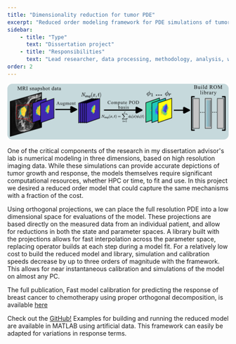 ```yaml
---
title: "Dimensionality reduction for tumor PDE"
excerpt: "Reduced order modeling framework for PDE simulations of tumor growth and response to chemotherapy"
sidebar:
    - title: "Type"
      text: "Dissertation project"
    - title: "Responsibilities"
      text: "Lead researcher, data processing, methodology, analysis, writing"
order: 2
---
```

![image](/assets/images/ROM_overview.png)

One of the critical components of the research in my dissertation advisor's lab is numerical modeling in three dimensions, based on high resolution imaging data. While these simulations can provide accurate depictions of tumor growth and response, the models themselves require significant computational resources, whether HPC or time, to fit and use. In this project we desired a reduced order model that could capture the same mechanisms with a fraction of the cost.

Using orthogonal projections, we can place the full resolution PDE into a low dimensional space for evaluations of the model. These projections are based directly on the measured data from an individual patient, and allow for reductions in both the state and parameter spaces. A library built with the projections allows for fast interpolation across the parameter space, replacing operator builds at each step during a model fit. For a relatively low cost to build the reduced model and library, simulation and calibration speeds decrease by up to three orders of magnitude with the framework. This allows for near instantaneous calibration and simulations of the model on almost any PC.

The full publication, Fast model calibration for predicting the response of breast cancer to
chemotherapy using proper orthogonal decomposition, is available [here](https://doi.org/10.1016/j.jocs.2024.102400)

Check out the [GitHub!](https://github.com/cchristenson2/PODforTumors)
Examples for building and running the reduced model are available in MATLAB using artificial data. This framework can easily be adapted for variations in response terms.
